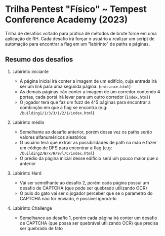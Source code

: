 # Trilha Pentest "Físico" ~ Tempest Conference Academy (2023)

Trilha de desafios voltado para prática de métodos de brute force em uma aplicação de RH. Cada desafio irá forçar o usuário
a realizar um script de automação para encontrar a flag em um "labirinto" de paths e páginas.

## Resumo dos desafios

1. Labirinto iniciante
    - A página inicial irá conter a imagem de um edifício, cuja entrada irá ser um link para uma segunda página. (`entrance.html`)
    - As demais páginas irão conter a imagem de um corredor contendo 4 portas, cada portá irá levar para um outro corredor (`index.html`)
    - O jogador terá que faz um fuzz de 4^5 páginas para encontrar a combinção em que a flag se encontra (e.g: `/building1/1/3/3/1/2/1/index.html`)

2. Labirinto médio
    - Semelhante ao desafio anterior, porém dessa vez os paths serão valores alfanuméricos aleatórios 
    - O usuário terá que extrair as possibilidades de path na mão e fazer um código de DFS para encontrar a flag (e.g: `/building2/B/x/H/9/l/C/index.html`)
    - O prédio da página inicial desse edifício será um pouco maior que o anterior

4. Labirinto Hard
    - Vai ser semelhante ao desafio 2, porém cada página possui um desafio de CAPTCHA (que pode ser quebrado utilizando OCR)
    - O pulo do gato vai ser o jogador perceber que se o parametro do CAPTCHA não for enviado, é possível ignorá-lo

3. Labirinto Challenge
    - Semelhance ao desafio 1, porém cada página irá conter um desafio de CAPTCHA (que possa ser quebrável utilizando OCR) que precisa ser quebrado de fato